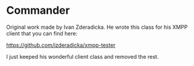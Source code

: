 # Commander

Original work made by Ivan Zderadicka. He wrote this class 
for his XMPP client that you can find here:

<https://github.com/izderadicka/xmpp-tester>

I just keeped his wonderful 
client class and removed the rest.